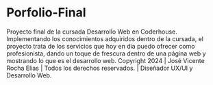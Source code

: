 # Porfolio-Final
Proyecto final de la cursada Desarrollo Web en Coderhouse.
Implementando los conocimientos adquiridos dentro de la cursada, el proyecto trata de los servicios que hoy en dia puedo ofrecer como profesionista, dando un toque de frescura dentro de una página web y mostrando lo que es el desarrollo web.
Copyright 2024 | José Vicente Rocha Elias | Todos los derechos reservados. | Diseñador UX/UI y Desarrollo Web.
